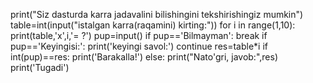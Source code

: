print("Siz dasturda karra jadavalini bilishingini tekshirishingiz mumkin")
table=int(input("istalgan karra(raqamini) kirting:"))
for i in range(1,10):
    print(table,'x',i,'= ?')
    pup=input()
    if pup=='Bilmayman':
        break
    if pup=='Keyingisi:':
        print('keyingi savol:')
        continue
    res=table*i
    if int(pup)==res:
        print('Barakalla!')
    else:
        print("Nato\'gri,   javob:",res)
print('Tugadi')
    
